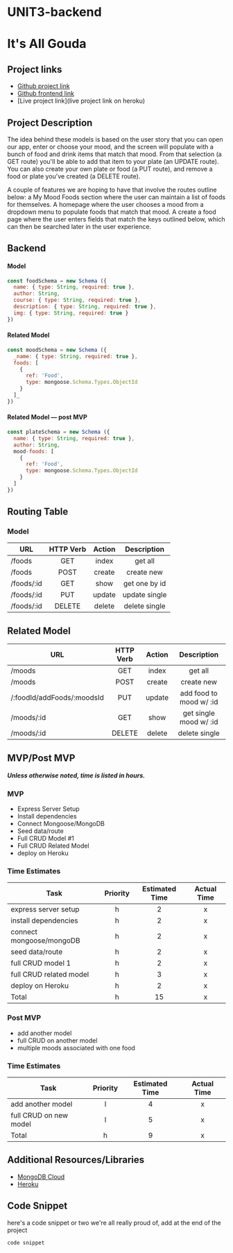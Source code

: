 # UNIT3-backend
# It's All Gouda

## Project links

 - [Github project link](https://github.com/hannahtrask/UNIT3-backend)
 - [Github frontend link](https://github.com/hannahtrask/UNIT3-frontend)
 - [Live project link](live project link on heroku)

## Project Description

The idea behind these models is based on the user story that you can open our app, enter or choose your mood, and the screen will populate with a bunch of food and drink items that match that mood. From that selection (a GET route) you'll be able to add that item to your plate (an UPDATE route). You can also create your own plate or food (a PUT route), and remove a food or plate you've created (a DELETE route).

A couple of features we are hoping to have that involve the routes outline below: a My Mood Foods section where the user can maintain a list of foods for themselves. A homepage where the user chooses a mood from a dropdown menu to populate foods that match that mood. A create a food page where the user enters fields that match the keys outlined below, which can then be searched later in the user experience.

## Backend

#### Model

```javascript
const foodSchema = new Schema ({
  name: { type: String, required: true },
  author: String,
  course: { type: String, required: true },
  description: { type: String, required: true },
  img: { type: String, required: true }
})
```

#### Related Model

```javascript
const moodSchema = new Schema ({
  _name: { type: String, required: true }, 
  foods: [
    {
      ref: 'Food',
      type: mongoose.Schema.Types.ObjectId
    }
  ]_
})
```

#### Related Model — post MVP

```javascript
const plateSchema = new Schema ({
  name: { type: String, required: true },
  author: String,
  mood-foods: [
    {
      ref: 'Food',
      type: mongoose.Schema.Types.ObjectId
    }
  ]
})
```

## Routing Table

### Model

| URL | HTTP Verb | Action | Description   |
| --- | :---: |  :---:  | :---: |
| /foods       | GET       | index  | get all       |
| /foods       | POST      | create | create new    |
| /foods/:id   | GET       | show   | get one by id |
| /foods/:id   | PUT       | update | update single |
| /foods/:id   | DELETE    | delete | delete single |

## Related Model

| URL                         | HTTP Verb | Action | Description   |
| ---                         | :---:     |  :---: | :---:         |
| /moods                      | GET       | index  | get all       |
| /moods                      | POST      | create | create new    |
| /:foodId/addFoods/:moodsId  | PUT       | update | add food to mood w/ :id |
| /moods/:id                  | GET       | show   | get single mood w/ :id  |
| /moods/:id                  | DELETE    | delete | delete single |

 
 ## MVP/Post MVP
 ##### Unless otherwise noted, time is listed in hours.

 ### MVP
 
   * Express Server Setup
   * Install dependencies
   * Connect Mongoose/MongoDB
   * Seed data/route
   * Full CRUD Model #1
   * Full CRUD Related Model
   * deploy on Heroku
 
### Time Estimates

| Task | Priority | Estimated Time | Actual Time |
| --- | :---: |  :---:  | :---: |
| express server setup      | h | 2  | x   |
| install dependencies      | h | 2  | x   |
| connect mongoose/mongoDB  | h | 2  | x   |
| seed data/route           | h | 2  | x   |
| full CRUD model 1         | h | 2  | x   |
| full CRUD related model   | h | 3  | x   |
| deploy on Heroku          | h | 2  | x   |
| Total                     | h | 15 | x   |
    
 ### Post MVP

  * add another model
  * full CRUD on another model
  * multiple moods associated with one food

  ### Time Estimates
  
| Task | Priority | Estimated Time | Actual Time |
| --- | :---: |  :---: | :---: |
| add another model      | l | 4  | x |
| full CRUD on new model | l | 5  | x |
| Total                  | h | 9  | x |

## Additional Resources/Libraries

 - [MongoDB Cloud](https://cloud.mongodb.com/)
 - [Heroku](https://dashboard.heroku.com/)

## Code Snippet

here's a code snippet or two we're all really proud of, add at the end of the project

```
code snippet
```
